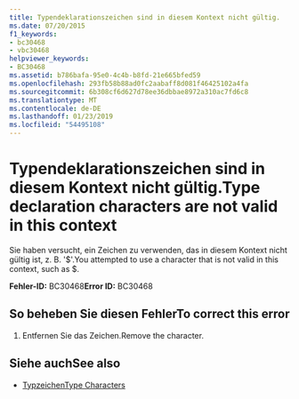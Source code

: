 ```yaml
---
title: Typendeklarationszeichen sind in diesem Kontext nicht gültig.
ms.date: 07/20/2015
f1_keywords:
- bc30468
- vbc30468
helpviewer_keywords:
- BC30468
ms.assetid: b786bafa-95e0-4c4b-b8fd-21e665bfed59
ms.openlocfilehash: 293fb58b88ad0fc2aabaff8d081f46425102a4fa
ms.sourcegitcommit: 6b308cf6d627d78ee36dbbae8972a310ac7fd6c8
ms.translationtype: MT
ms.contentlocale: de-DE
ms.lasthandoff: 01/23/2019
ms.locfileid: "54495108"
---
```

# <a name="type-declaration-characters-are-not-valid-in-this-context"></a><span data-ttu-id="d6399-102">Typendeklarationszeichen sind in diesem Kontext nicht gültig.</span><span class="sxs-lookup"><span data-stu-id="d6399-102">Type declaration characters are not valid in this context</span></span>
<span data-ttu-id="d6399-103">Sie haben versucht, ein Zeichen zu verwenden, das in diesem Kontext nicht gültig ist, z. B. '$'.</span><span class="sxs-lookup"><span data-stu-id="d6399-103">You attempted to use a character that is not valid in this context, such as $.</span></span>  
  
 <span data-ttu-id="d6399-104">**Fehler-ID:** BC30468</span><span class="sxs-lookup"><span data-stu-id="d6399-104">**Error ID:** BC30468</span></span>  
  
## <a name="to-correct-this-error"></a><span data-ttu-id="d6399-105">So beheben Sie diesen Fehler</span><span class="sxs-lookup"><span data-stu-id="d6399-105">To correct this error</span></span>  
  
1.  <span data-ttu-id="d6399-106">Entfernen Sie das Zeichen.</span><span class="sxs-lookup"><span data-stu-id="d6399-106">Remove the character.</span></span>  
  
## <a name="see-also"></a><span data-ttu-id="d6399-107">Siehe auch</span><span class="sxs-lookup"><span data-stu-id="d6399-107">See also</span></span>
- [<span data-ttu-id="d6399-108">Typzeichen</span><span class="sxs-lookup"><span data-stu-id="d6399-108">Type Characters</span></span>](../../visual-basic/programming-guide/language-features/data-types/type-characters.md)

